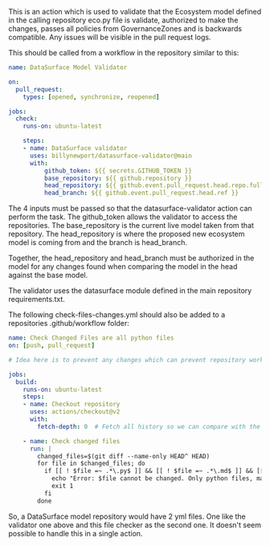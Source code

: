This is an action which is used to validate that the Ecosystem model defined in the calling repository eco.py file is validate, 
authorized to make the changes, passes all policies from GovernanceZones and is backwards compatible. Any issues will be visible in the
pull request logs.

This should be called from a workflow in the repository similar to this:

```yaml
name: DataSurface Model Validator

on:
  pull_request:
    types: [opened, synchronize, reopened]

jobs:
  check:
    runs-on: ubuntu-latest

    steps:
    - name: DataSurface validator
      uses: billynewport/datasurface-validator@main
      with:
          github_token: ${{ secrets.GITHUB_TOKEN }}      
          base_repository: ${{ github.repository }}
          head_repository: ${{ github.event.pull_request.head.repo.full_name }}
          head_branch: ${{ github.event.pull_request.head.ref }}          

```

The 4 inputs must be passed so that the datasurface-validator action can perform the task. The github_token allows
the validator to access the repositories. The base_repository is the current live model taken from that repository.
The head_repository is where the proposed new ecosystem model is coming from and the branch is head_branch. 

Together, the head_repository and head_branch must be authorized in the model for any changes found when comparing the model in the 
head against the base model.

The validator uses the datasurface module defined in the main repository requirements.txt.

The following check-files-changes.yml should also be added to a repositories .github/workflow folder:

```yml
name: Check Changed Files are all python files
on: [push, pull_request]

# Idea here is to prevent any changes which can prevent repository workflows from running

jobs:
  build:
    runs-on: ubuntu-latest
    steps:
    - name: Checkout repository
      uses: actions/checkout@v2
      with:
        fetch-depth: 0  # Fetch all history so we can compare with the previous commit

    - name: Check changed files
      run: |
        changed_files=$(git diff --name-only HEAD^ HEAD)
        for file in $changed_files; do
          if [[ ! $file =~ .*\.py$ ]] && [[ ! $file =~ .*\.md$ ]] && [[ ! $file == .gitignore ]]; then
            echo "Error: $file cannot be changed. Only python files, markdown files, and .gitignore are allowed."
            exit 1
          fi
        done
```

So, a DataSurface model repository would have 2 yml files. One like the validator one above and this file checker as the second one. It doesn't
seem possible to handle this in a single action.
